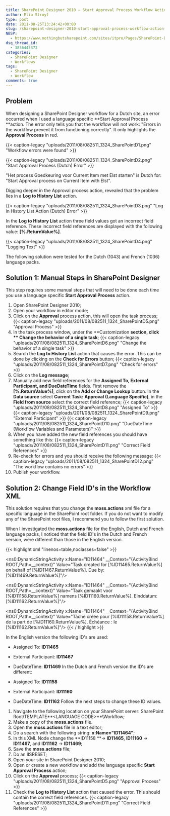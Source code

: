```yaml
---
title: SharePoint Designer 2010 – Start Approval Process Workflow Action Not Working In Other Languages
author: Elio Struyf
type: post
date: 2011-08-25T13:24:42+00:00
slug: /sharepoint-designer-2010-start-approval-process-workflow-action-not-working-in-other-languages/
NBSP:
  - https://www.nothingbutsharepoint.com/sites/itpro/Pages/SharePoint-Designer-2010-Start-Approval-Process-Workflow-Action-Not-Working-In-Other-Languages.aspx
dsq_thread_id:
  - 3836445373
categories:
  - SharePoint Designer
  - Workflows
tags:
  - SharePoint Designer
  - Workflow
comments: true
---
```


## Problem

When designing a SharePoint Designer workflow for a Dutch site, an error occurred when I used a language specific **Start Approval Process **action. The error only tells you that the workflow will not work: "Errors in the workflow prevent it from functioning correctly". It only highlights the **Approval Process** in red.

{{< caption-legacy "uploads/2011/08/082511_1324_SharePointD1.png" "Workflow errors were found" >}}

{{< caption-legacy "uploads/2011/08/082511_1324_SharePointD2.png" "Start Approval Process (Dutch) Error" >}}

"Het process Goedkeuring voor Current Item met Elst starten" is Dutch for: "Start Approval process on Current Item with Elst".

Digging deeper in the Approval process action, revealed that the problem lies in a **Log to History List** action.

{{< caption-legacy "uploads/2011/08/082511_1324_SharePointD3.png" "Log in History List Action (Dutch) Error" >}}

In the **Log to History List** action three field values got an incorrect field reference. These incorrect field references are displayed with the following value: **[%.ReturnValue%]**.

{{< caption-legacy "uploads/2011/08/082511_1324_SharePointD4.png" "Logging Text" >}}

The following solution were tested for the Dutch (1043) and French (1036) language packs.

## Solution 1: Manual Steps in SharePoint Designer

This step requires some manual steps that will need to be done each time you use a language specific **Start Approval Process** action.

1.  Open SharePoint Designer 2010;
2.  Open your workflow in editor mode;
3.  Click on the **Approval** process action, this will open the task process;
{{< caption-legacy "uploads/2011/08/082511_1324_SharePointD5.png" "Approval Process" >}}
4.  In the task process window, under the **Customization **section, click ** Change the behavior of a single task**;
{{< caption-legacy "uploads/2011/08/082511_1324_SharePointD6.png" "Change the behavior of a single task" >}}
5.  Search the **Log to History List** action that causes the error. This can be done by clicking on the **Check for Errors** button;
{{< caption-legacy "uploads/2011/08/082511_1324_SharePointD7.png" "Check for errors" >}}
6.  Click on the **Log message**;
7.  Manually add new field references for the **Assigned To, External Participant, and DueDateTime** fields. First remove the **[%.ReturnValue%]**, click on the **Add or Change Lookup** button. In the **Data source** select **Current Task: Approval (Language Specific)**, in the **Field from source** select the correct field reference;
{{< caption-legacy "uploads/2011/08/082511_1324_SharePointD8.png" "Assigned To" >}}
{{< caption-legacy "uploads/2011/08/082511_1324_SharePointD9.png" "External Participant" >}}
{{< caption-legacy "uploads/2011/08/082511_1324_SharePointD10.png" "DueDateTime (Workflow Variables and Parameters)" >}}
8.  When you have added the new field references you should have something like this:
{{< caption-legacy "uploads/2011/08/082511_1324_SharePointD11.png" "Correct Field References" >}}
9.  Re-check for errors and you should receive the following message:
{{< caption-legacy "uploads/2011/08/082511_1324_SharePointD12.png" "The workflow contains no errors" >}}
10.  Publish your workflow.

## Solution 2: Change Field ID's in the Workflow XML

This solution requires that you change the **moss.actions** xml file for a specific language in the SharePoint root folder. If you do not want to modify any of the SharePoint root files, I recommend you to follow the first solution.

When I investigated the **moss.actions** file for the English, Dutch and French language packs, I noticed that the field ID's in the Dutch and French version, were different than those in the English version.


{{< highlight xml "linenos=table,noclasses=false" >}}
<!-- ENGLISH VERSION -->
<ns0:DynamicStringActivity x:Name="ID11464" __Context="{ActivityBind ROOT,Path=__context}" Value="Task created for [%ID11465.ReturnValue%] on behalf of [%ID11467.ReturnValue%]. Due by: [%ID11469.ReturnValue%]"/>

<!-- DUTCH VERSION -->
<ns0:DynamicStringActivity x:Name="ID11464" __Context="{ActivityBind ROOT,Path=__context}" Value="Taak gemaakt voor [%ID11158.ReturnValue%] namens [%ID11160.ReturnValue%]. Einddatum: [%ID11162.ReturnValue%]"/>

<!-- FRENCH VERSION -->
<ns0:DynamicStringActivity x:Name="ID11464" __Context="{ActivityBind ROOT,Path=__context}" Value="Tâche créée pour [%ID11158.ReturnValue%] de la part de [%ID11160.ReturnValue%]. Échéance : le [%ID11162.ReturnValue%]"/>
{{< / highlight >}}


In the English version the following ID's are used:

*   Assigned To: **ID11465**
*   External Participant: **ID11467**
*   DueDateTime: **ID11469**
In the Dutch and French version the ID's are different:

*   Assigned To: **ID11158**
*   External Participant: **ID11160**
*   DueDateTime: **ID11162**
Follow the next steps to change these ID values.

1.  Navigate to the following location on your SharePoint server: SharePoint Root\TEMPLATE**\<LANGUAGE CODE>**\Workflow;
2.  Make a copy of the **moss.actions** file.
3.  Open the **moss.actions** file in a text editor;
4.  Do a search with the following string: **x:Name="ID11464"**;
5.  In this XML Node change the **ID11158 **-> **ID11465**, **ID11160** -> **ID11467**, and **ID11162** -> **ID11469**;
6.  Save the **moss.actions** file;
7.  Do an IISRESET;
8.  Open your site in SharePoint Designer 2010;
9.  Open or create a new workflow and add the language specific **Start Approval Process** action;
10.  Click on the **Approval** process;
{{< caption-legacy "uploads/2011/08/082511_1324_SharePointD5.png" "Approval Process" >}}
11.  Check the **Log to History List** action that caused the error. This should contain the correct field references.
{{< caption-legacy "uploads/2011/08/082511_1324_SharePointD11.png" "Correct Field References" >}}